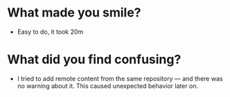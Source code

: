 # What made you smile?
- Easy to do, it took 20m

# What did you find confusing?
  * I tried to add remote content from the same repository — and there was no warning about it. This caused unexpected behavior later on.